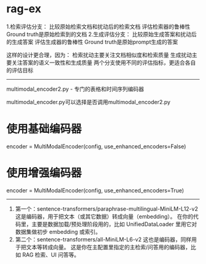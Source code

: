 # rag-ex

1.检索评估分支：
比较原始检索文档和扰动后的检索文档
评估检索器的鲁棒性
Ground truth是原始检索到的文档
2.生成评估分支：
比较原始生成答案和扰动后的生成答案
评估生成器的鲁棒性
Ground truth是原始prompt生成的答案

这样的设计更合理，因为：
检索扰动主要关注文档相似度和检索质量
生成扰动主要关注答案的语义一致性和生成质量
两个分支使用不同的评估指标，更适合各自的评估目标

------------------
multimodal_encoder2.py - 专门的表格和时间序列编码器

multimodal_encoder.py可以选择是否调用multimodal_encoder2.py
# 使用基础编码器
encoder = MultiModalEncoder(config, use_enhanced_encoders=False)

# 使用增强编码器
encoder = MultiModalEncoder(config, use_enhanced_encoders=True)

-----------------------------
1. 第一个：sentence-transformers/paraphrase-multilingual-MiniLM-L12-v2
这是编码器，用于把文本（或其它数据）转成向量（embedding）。
在你的代码里，主要是数据加载/预处理阶段用的，比如 UnifiedDataLoader 里用它对数据集做初步 embedding 或索引。
2. 第二个：sentence-transformers/all-MiniLM-L6-v2
这也是编码器，同样用于把文本等转成向量。
这是你在主配置里指定的主检索/问答用的编码器，比如 RAG 检索、UI 问答等。